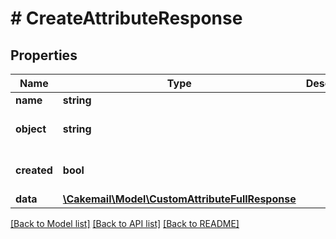# # CreateAttributeResponse

## Properties

Name | Type | Description | Notes
------------ | ------------- | ------------- | -------------
**name** | **string** |  | 
**object** | **string** |  | [optional] [default to 'attribute']
**created** | **bool** |  | [optional] [default to true]
**data** | [**\Cakemail\Model\CustomAttributeFullResponse**](CustomAttributeFullResponse.md) |  | 

[[Back to Model list]](../../README.md#documentation-for-models) [[Back to API list]](../../README.md#documentation-for-api-endpoints) [[Back to README]](../../README.md)


